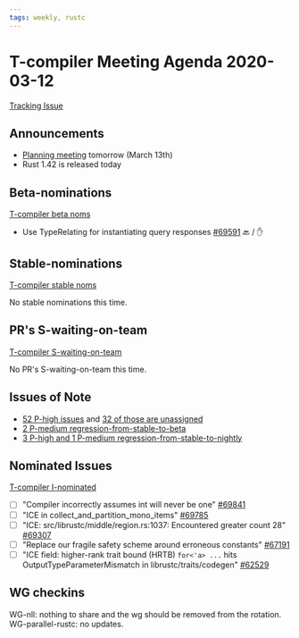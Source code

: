 ```yaml
---
tags: weekly, rustc
---
```


# T-compiler Meeting Agenda 2020-03-12

[Tracking Issue](https://github.com/rust-lang/rust/issues/54818)

## Announcements

 * [Planning meeting](https://forge.rust-lang.org/compiler/steering-meeting.html) tomorrow (March 13th)
 * Rust 1.42 is released today

## Beta-nominations

[T-compiler beta noms](https://github.com/rust-lang/rust/issues?utf8=%E2%9C%93&q=label%3Abeta-nominated+label%3AT-compiler)

* Use TypeRelating for instantiating query responses [#69591][] :back: / :hand:

[#69591]: https://github.com/rust-lang/rust/pull/69591

## Stable-nominations

[T-compiler stable noms](https://github.com/rust-lang/rust/issues?utf8=%E2%9C%93&q=label%3Astable-nominated+label%3AT-compiler+)

No stable nominations this time.

## PR's S-waiting-on-team

[T-compiler S-waiting-on-team](https://github.com/rust-lang/rust/pulls?utf8=%E2%9C%93&q=is%3Aopen+label%3AS-waiting-on-team+label%3AT-compiler+)

No PR's S-waiting-on-team this time.

## Issues of Note

- [52 P-high issues](https://github.com/rust-lang/rust/issues?utf8=%E2%9C%93&q=is%3Aopen+is%3Aissue+label%3AT-compiler+label%3AP-high+) and [32 of those are unassigned](https://github.com/rust-lang/rust/issues?utf8=%E2%9C%93&q=is%3Aopen+is%3Aissue+label%3AT-compiler+label%3AP-high+no%3Aassignee)
- [2 P-medium regression-from-stable-to-beta](https://github.com/rust-lang/rust/labels/regression-from-stable-to-beta)
- [3 P-high and 1 P-medium regression-from-stable-to-nightly](https://github.com/rust-lang/rust/labels/regression-from-stable-to-nightly)

## Nominated Issues

[T-compiler I-nominated](https://github.com/rust-lang/rust/issues?q=is%3Aopen+label%3AI-nominated+label%3AT-compiler)

- [ ] "Compiler incorrectly assumes int will never be one" [#69841][]
- [ ] "ICE in collect_and_partition_mono_items" [#69785][]
- [ ] "ICE: src/librustc/middle/region.rs:1037: Encountered greater count 28" [#69307][]
- [ ] "Replace our fragile safety scheme around erroneous constants" [#67191][]
- [ ] "ICE field: higher-rank trait bound (HRTB) `for<'a> ...` hits OutputTypeParameterMismatch in librustc/traits/codegen" [#62529][]

[#69841]: https://github.com/rust-lang/rust/issues/69841
[#69785]: https://github.com/rust-lang/rust/issues/69785
[#69307]: https://github.com/rust-lang/rust/issues/69307
[#67191]: https://github.com/rust-lang/rust/issues/67191
[#62529]: https://github.com/rust-lang/rust/issues/62529

## WG checkins

WG-nll: nothing to share and the wg should be removed from the rotation.
WG-parallel-rustc: no updates.